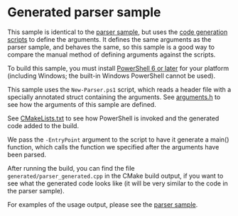 # Generated parser sample

This sample is identical to the [parser sample](../parser), but uses the
[code generation scripts](../../docs/Scripts.md) to define the arguments. It defines the same
arguments as the parser sample, and behaves the same, so this sample is a good way to compare the
manual method of defining arguments against the scripts.

To build this sample, you must install [PowerShell 6 or later](https://github.com/PowerShell/PowerShell)
for your platform (including Windows; the built-in Windows PowerShell cannot be used).

This sample uses the `New-Parser.ps1` script, which reads a header file with a specially annotated
struct containing the arguments. See [arguments.h](arguments.h) to see how the arguments of this
sample are defined.

See [CMakeLists.txt](CMakeLists.txt) to see how PowerShell is invoked and the generated code added
to the build.

We pass the `-EntryPoint` argument to the script to have it generate a main() function, which calls
the function we specified after the arguments have been parsed.

After running the build, you can find the file `generated/parser_generated.cpp` in the CMake build
output, if you want to see what the generated code looks like (it will be very similar to the
code in the parser sample).

For examples of the usage output, please see the [parser sample](../parser).
